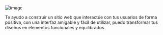 ### 
![image](https://user-images.githubusercontent.com/78438903/180098160-55144e87-f267-4f78-bce9-baa9ea85cc87.png)

Te ayudo a construir un sitio web que interactúe con tus usuarios de forma positiva, con una interfaz  amigable y fácil de utilizar, puedo  transformar tus diseños en elementos funcionales y equilibrados.
<!--
**ELORDENADOR/ELORDENADOR** is a ✨ _special_ ✨ repository because its `README.md` (this file) appears on your GitHub profile.

Here are some ideas to get you started:

- 🔭 I’m currently working on ...
- 🌱 I’m currently learning ...
- 👯 I’m looking to collaborate on ...
- 🤔 I’m looking for help with ...
- 💬 Ask me about ...
- 📫 How to reach me: ...
- 😄 Pronouns: ...
- ⚡ Fun fact: ...
-->
